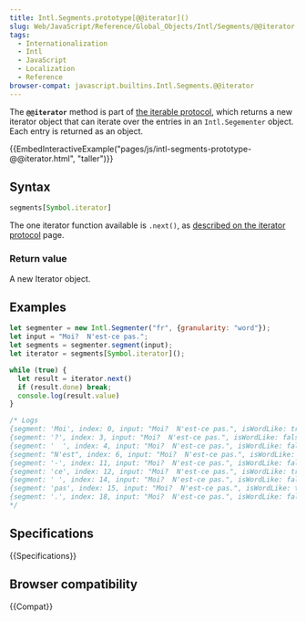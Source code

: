 ```yaml
---
title: Intl.Segments.prototype[@@iterator]()
slug: Web/JavaScript/Reference/Global_Objects/Intl/Segments/@@iterator
tags:
  - Internationalization
  - Intl
  - JavaScript
  - Localization
  - Reference
browser-compat: javascript.builtins.Intl.Segments.@@iterator
---
```


The **`@@iterator`** method is part of [the iterable protocol](/en-US/docs/Web/JavaScript/Reference/Iteration_protocols#the_iterable_protocol),
which returns a new iterator object that can iterate over the entries in an `Intl.Segementer` object.  Each entry is returned as an object.

{{EmbedInteractiveExample("pages/js/intl-segments-prototype-@@iterator.html", "taller")}}

## Syntax

```js
segments[Symbol.iterator]
```

The one iterator function available is `.next()`, as [described on the iterator protocol](/en-US/docs/Web/JavaScript/Reference/Iteration_protocols#the_iterator_protocol) page.

### Return value

A new Iterator object.


## Examples

```js
let segmenter = new Intl.Segmenter("fr", {granularity: "word"});
let input = "Moi?  N'est-ce pas.";
let segments = segmenter.segment(input);
let iterator = segments[Symbol.iterator]();

while (true) {
  let result = iterator.next()
  if (result.done) break;
  console.log(result.value)
}

/* Logs
{segment: 'Moi', index: 0, input: "Moi?  N'est-ce pas.", isWordLike: true}
{segment: '?', index: 3, input: "Moi?  N'est-ce pas.", isWordLike: false}
{segment: '  ', index: 4, input: "Moi?  N'est-ce pas.", isWordLike: false}
{segment: "N'est", index: 6, input: "Moi?  N'est-ce pas.", isWordLike: true}
{segment: '-', index: 11, input: "Moi?  N'est-ce pas.", isWordLike: false}
{segment: 'ce', index: 12, input: "Moi?  N'est-ce pas.", isWordLike: true}
{segment: ' ', index: 14, input: "Moi?  N'est-ce pas.", isWordLike: false}
{segment: 'pas', index: 15, input: "Moi?  N'est-ce pas.", isWordLike: true}
{segment: '.', index: 18, input: "Moi?  N'est-ce pas.", isWordLike: false}
*/
```

## Specifications

{{Specifications}}

## Browser compatibility

{{Compat}}
